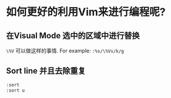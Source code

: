 # 如何更好的利用Vim来进行编程呢?

## 在Visual Mode 选中的区域中进行替换

`\%V` 可以做这样的事情.
For example: `:%s/\%Vs/k/g`

## Sort line 并且去除重复

```bash
:sort
:sort u
```
